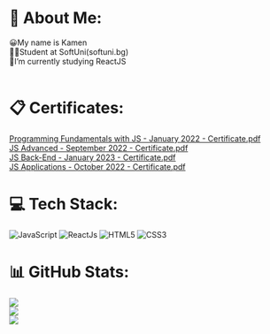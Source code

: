 # 💫 About Me:
😀My name is Kamen<br>👨‍🎓Student at SoftUni(softuni.bg)<br>🌱I’m currently studying ReactJS <br>
<br>

# 📋 Certificates:
[Programming Fundamentals with JS - January 2022 - Certificate.pdf](https://github.com/dingi7/dingi7/files/11071466/Programming.Fundamentals.with.JS.-.January.2022.-.Certificate.pdf)<br>
[JS Advanced - September 2022 - Certificate.pdf](https://github.com/dingi7/dingi7/files/11071468/JS.Advanced.-.September.2022.-.Certificate.pdf)<br>
[JS Back-End - January 2023 - Certificate.pdf](https://github.com/dingi7/dingi7/files/11071469/JS.Back-End.-.January.2023.-.Certificate.pdf)<br>
[JS Applications - October 2022 - Certificate.pdf](https://github.com/dingi7/dingi7/files/11071470/JS.Applications.-.October.2022.-.Certificate.pdf)<br>



# 💻 Tech Stack:
![JavaScript](https://img.shields.io/badge/javascript-%23323330.svg?style=for-the-badge&logo=javascript&logoColor=%23F7DF1E) ![ReactJs](https://user-images.githubusercontent.com/64739378/227773756-a2a12da8-8bb9-4c85-a2ee-5644f8622c2c.png) ![HTML5](https://img.shields.io/badge/html5-%23E34F26.svg?style=for-the-badge&logo=html5&logoColor=white) ![CSS3](https://img.shields.io/badge/css3-%231572B6.svg?style=for-the-badge&logo=css3&logoColor=white)
# 📊 GitHub Stats:
![](https://github-readme-stats.vercel.app/api?username=dingi7&theme=dark&hide_border=false&include_all_commits=false&count_private=false)<br/>
![](https://github-readme-streak-stats.herokuapp.com/?user=dingi7&theme=dark&hide_border=false)<br/>
![](https://github-readme-stats.vercel.app/api/top-langs/?username=dingi7&theme=dark&hide_border=false&include_all_commits=false&count_private=false&layout=compact)
